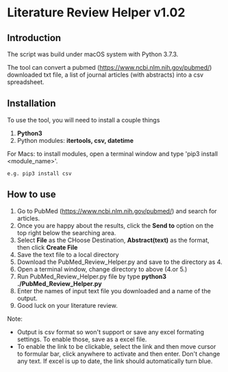 # Literature Review Helper v1.02

## Introduction
The script was build under macOS system with Python 3.7.3.

The tool can convert a pubmed (https://www.ncbi.nlm.nih.gov/pubmed/) downloaded txt file, a list of journal articles (with abstracts) into a csv spreadsheet.


## Installation

To use the tool, you will need to install a couple things
1. **Python3**
2. Python modules: **itertools, csv, datetime**
  
  For Macs: to install modules, open a terminal window and type 'pip3 install <module_name>'.
  
    e.g. pip3 install csv

## How to use

1. Go to PubMed (https://www.ncbi.nlm.nih.gov/pubmed/) and search for articles.
2. Once you are happy about the results, click the **Send to** option on the top right below the searching area.
3. Select **File** as the CHoose Destination, **Abstract(text)** as the format, then click **Create File** 
4. Save the text file to a local directory
5. Download the PubMed_Review_Helper.py and save to the directory as 4.
6. Open a terminal window, change directory to above (4.or 5.)
7. Run PubMed_Review_Helper.py file by type **python3 ./PubMed_Review_Helper.py**
8. Enter the names of input text file you downloaded and a name of the output.
9. Good luck on your literature review.

Note:
* Output is csv format so won't support or save any excel formating settings. To enable those, save as a excel file.
* To enable the link to be clickable, select the link and then move cursor to formular bar, click anywhere to activate and then enter. Don't change any text. If excel is up to date, the link should automatically turn blue.


